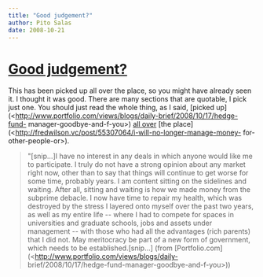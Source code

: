 ```yaml
---
title: "Good judgement?"
author: Pito Salas
date: 2008-10-21
---
```

# [Good judgement?](None)




This has been picked up all over the place, so you might have already seen it.
I thought it was good. There are many sections that are quotable, I pick just
one. You should just read the whole thing, as I said, [picked
up](<http://www.portfolio.com/views/blogs/daily-brief/2008/10/17/hedge-fund-
manager-goodbye-and-f-you>) [all
over](<http://bigpicture.typepad.com/comments/2008/10/andrew-lahde-go.html>)
[the place](<http://fredwilson.vc/post/55307064/i-will-no-longer-manage-money-
for-other-people-or>).

> "[snip…]I have no interest in any deals in which anyone would like me to
> participate. I truly do not have a strong opinion about any market right
> now, other than to say that things will continue to get worse for some time,
> probably years. I am content sitting on the sidelines and waiting. After
> all, sitting and waiting is how we made money from the subprime debacle. I
> now have time to repair my health, which was destroyed by the stress I
> layered onto myself over the past two years, as well as my entire life --
> where I had to compete for spaces in universities and graduate schools, jobs
> and assets under management -- with those who had all the advantages (rich
> parents) that I did not. May meritocracy be part of a new form of
> government, which needs to be established.[snip…] (from
> [Portfolio.com](<http://www.portfolio.com/views/blogs/daily-
> brief/2008/10/17/hedge-fund-manager-goodbye-and-f-you>))



